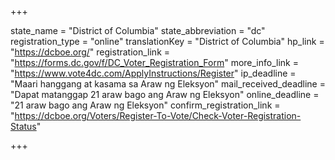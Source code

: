 +++

state_name = "District of Columbia"
state_abbreviation = "dc"
registration_type = "online"
translationKey = "District of Columbia"
hp_link = "https://dcboe.org/"
registration_link = "https://forms.dc.gov/f/DC_Voter_Registration_Form"
more_info_link = "https://www.vote4dc.com/ApplyInstructions/Register"
ip_deadline = "Maari hanggang at kasama sa  Araw ng Eleksyon"
mail_received_deadline = "Dapat matanggap 21 araw bago ang Araw ng Eleksyon"
online_deadline = "21 araw bago ang Araw ng Eleksyon"
confirm_registration_link = "https://dcboe.org/Voters/Register-To-Vote/Check-Voter-Registration-Status"

+++